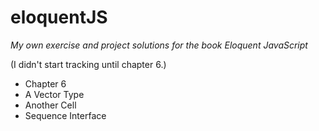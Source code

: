 # eloquentJS

*My own exercise and project solutions for the book Eloquent JavaScript*

(I didn't start tracking until chapter 6.)

- Chapter 6
 - A Vector Type
 - Another Cell
 - Sequence Interface